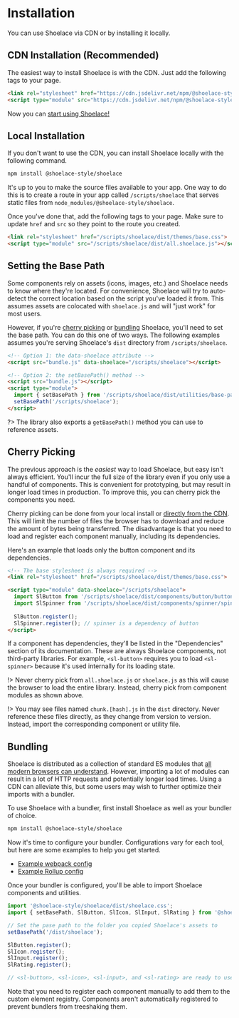 # Installation

You can use Shoelace via CDN or by installing it locally.

## CDN Installation (Recommended)

The easiest way to install Shoelace is with the CDN. Just add the following tags to your page.

```html
<link rel="stylesheet" href="https://cdn.jsdelivr.net/npm/@shoelace-style/shoelace@%VERSION%/dist/themes/base.css">
<script type="module" src="https://cdn.jsdelivr.net/npm/@shoelace-style/shoelace@%VERSION%/dist/all.shoelace.js"></script>
```

Now you can [start using Shoelace!](/getting-started/usage.md)

## Local Installation

If you don't want to use the CDN, you can install Shoelace locally with the following command. 

```bash
npm install @shoelace-style/shoelace
```

It's up to you to make the source files available to your app. One way to do this is to create a route in your app called `/scripts/shoelace` that serves static files from `node_modules/@shoelace-style/shoelace`. 

Once you've done that, add the following tags to your page. Make sure to update `href` and `src` so they point to the route you created.

```html
<link rel="stylesheet" href="/scripts/shoelace/dist/themes/base.css">
<script type="module" src="/scripts/shoelace/dist/all.shoelace.js"></script>
```

## Setting the Base Path

Some components rely on assets (icons, images, etc.) and Shoelace needs to know where they're located. For convenience, Shoelace will try to auto-detect the correct location based on the script you've loaded it from. This assumes assets are colocated with `shoelace.js` and will "just work" for most users.

However, if you're [cherry picking](#cherry-picking) or [bundling](#bundling) Shoelace, you'll need to set the base path. You can do this one of two ways. The following examples assumes you're serving Shoelace's `dist` directory from `/scripts/shoelace`.

```html
<!-- Option 1: the data-shoelace attribute -->
<script src="bundle.js" data-shoelace="/scripts/shoelace"></script>

<!-- Option 2: the setBasePath() method -->
<script src="bundle.js"></script>
<script type="module">
  import { setBasePath } from '/scripts/shoelace/dist/utilities/base-path.js';
  setBasePath('/scripts/shoelace');
</script>
```

?> The library also exports a `getBasePath()` method you can use to reference assets.

## Cherry Picking

The previous approach is the _easiest_ way to load Shoelace, but easy isn't always efficient. You'll incur the full size of the library even if you only use a handful of components. This is convenient for prototyping, but may result in longer load times in production. To improve this, you can cherry pick the components you need.

Cherry picking can be done from your local install or [directly from the CDN](https://cdn.jsdelivr.net/npm/@shoelace-style/shoelace@%VERSION%/). This will limit the number of files the browser has to download and reduce the amount of bytes being transferred. The disadvantage is that you need to load and register each component manually, including its dependencies.

Here's an example that loads only the button component and its dependencies.

```html
<!-- The base stylesheet is always required -->
<link rel="stylesheet" href="/scripts/shoelace/dist/themes/base.css">

<script type="module" data-shoelace="/scripts/shoelace">
  import SlButton from '/scripts/shoelace/dist/components/button/button.js';
  import SlSpinner from '/scripts/shoelace/dist/components/spinner/spinner.js';
  
  SlButton.register();
  SlSpinner.register(); // spinner is a dependency of button
</script>
```

If a component has dependencies, they'll be listed in the "Dependencies" section of its documentation. These are always Shoelace components, not third-party libraries. For example, `<sl-button>` requires you to load `<sl-spinner>` because it's used internally for its loading state.

!> Never cherry pick from `all.shoelace.js` or `shoelace.js` as this will cause the browser to load the entire library. Instead, cherry pick from component modules as shown above.

!> You may see files named `chunk.[hash].js` in the `dist` directory. Never reference these files directly, as they change from version to version. Instead, import the corresponding component or utility file.

## Bundling

Shoelace is distributed as a collection of standard ES modules that [all modern browsers can understand](https://caniuse.com/es6-module). However, importing a lot of modules can result in a lot of HTTP requests and potentially longer load times. Using a CDN can alleviate this, but some users may wish to further optimize their imports with a bundler.

To use Shoelace with a bundler, first install Shoelace as well as your bundler of choice.

```bash
npm install @shoelace-style/shoelace
```

Now it's time to configure your bundler. Configurations vary for each tool, but here are some examples to help you get started.

- [Example webpack config](https://github.com/shoelace-style/webpack-example/blob/master/webpack.config.js)
- [Example Rollup config](https://github.com/shoelace-style/rollup-example/blob/master/rollup.config.js)

Once your bundler is configured, you'll be able to import Shoelace components and utilities.

```js
import '@shoelace-style/shoelace/dist/shoelace.css';
import { setBasePath, SlButton, SlIcon, SlInput, SlRating } from '@shoelace-style/shoelace';

// Set the pase path to the folder you copied Shoelace's assets to
setBasePath('/dist/shoelace');

SlButton.register();
SlIcon.register();
SlInput.register();
SlRating.register();

// <sl-button>, <sl-icon>, <sl-input>, and <sl-rating> are ready to use!
```

Note that you need to register each component manually to add them to the custom element registry. Components aren't automatically registered to prevent bundlers from treeshaking them.
